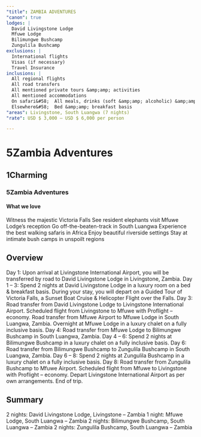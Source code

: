 ```yaml
---
"title": ZAMBIA ADVENTURES
"canon": true
lodges: |
  David Livingstone Lodge
  Mfuwe Lodge
  Bilimungwe Bushcamp
  Zungulila Bushcamp
exclusions: |
  International flights
  Visas (if necessary)
  Travel Insurance
inclusions: |
  All regional flights
  All road transfers
  All mentioned private tours &amp;amp; activities
  All mentioned accommodations
  On safari&#58;  All meals, drinks (soft &amp;amp; alcoholic) &amp;amp; activities
  Elsewhere&#58;  Bed &amp;amp; breakfast basis
"areas": Livingstone, South Luangwa (7 nights)
"rate": USD $ 3,000 – USD $ 6,000 per person

---
```


# 5Zambia Adventures
## 1Charming
### 5Zambia Adventures


#### What we love
Witness the majestic Victoria Falls
See resident elephants visit Mfuwe Lodge’s reception
Go off-the-beaten-track in South Luangwa
Experience the best walking safaris in Africa
Enjoy beautiful riverside settings
Stay at intimate bush camps in unspoilt regions

## Overview
Day 1:
Upon arrival at Livingstone International Airport, you will be transferred by road to David Livingstone Lodge in Livingstone, Zambia.
Day 1 – 3:
Spend 2 nights at David Livingstone Lodge in a luxury room on a bed &amp; breakfast basis.
During your stay, you will depart on a Guided Tour of Victoria Falls, a Sunset Boat Cruise &amp; Helicopter Flight over the Falls.
Day 3:
Road transfer from David Livingstone Lodge to Livingstone International Airport.
Scheduled flight from Livingstone to Mfuwe with Proflight – economy.
Road transfer from Mfuwe Airport to Mfuwe Lodge in South Luangwa, Zambia.
Overnight at Mfuwe Lodge in a luxury chalet on a fully inclusive basis.
Day 4:
Road transfer from Mfuwe Lodge to Bilimungwe Bushcamp in South Luangwa, Zambia.
Day 4 – 6:
Spend 2 nights at Bilimungwe Bushcamp in a luxury chalet on a fully inclusive basis.
Day 6:
Road transfer from Bilimungwe Bushcamp to Zungulila Bushcamp in South Luangwa, Zambia.
Day 6 – 8:
Spend 2 nights at Zungulila Bushcamp in a luxury chalet on a fully inclusive basis.
Day 8:
Road transfer from Zungulila Bushcamp to Mfuwe Airport.
Scheduled flight from Mfuwe to Livingstone with Proflight – economy.
Depart Livingstone International Airport as per own arrangements.
End of trip.

## Summary
2 nights:  David Livingstone Lodge, Livingstone – Zambia
1 night:  Mfuwe Lodge, South Luangwa – Zambia
2 nights:  Bilimungwe Bushcamp, South Luangwa – Zambia
2 nights:  Zungulila Bushcamp, South Luangwa – Zambia